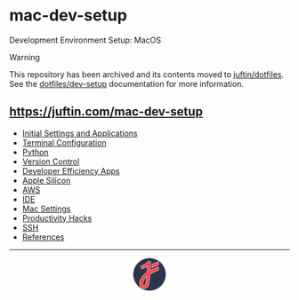 # mac-dev-setup

Development Environment Setup: MacOS

> [!WARNING]
> This repository has been archived and its contents
> moved to [juftin/dotfiles](https://github.com/juftin/dotfiles).
> See the [dotfiles/dev-setup](https://juftin.com/dotfiles/dev-setup)
> documentation for more information.

<!--skip-->

## https://juftin.com/mac-dev-setup

<!--skip-->

-   [Initial Settings and Applications](docs/startup.md)
-   [Terminal Configuration](docs/terminal.md)
-   [Python](docs/python.md)
-   [Version Control](docs/git.md)
-   [Developer Efficiency Apps](docs/apps.md)
-   [Apple Silicon](docs/silicon.md)
-   [AWS](docs/aws.md)
-   [IDE](docs/jetbrains.md)
-   [Mac Settings](docs/mac_settings.md)
-   [Productivity Hacks](docs/productivity.md)
-   [SSH](docs/ssh.md)
-   [References](docs/references.md)

---

<p align="center">
<img src="https://raw.githubusercontent.com/juftin/juftin/main/static/juftin.png" alt="juftin" style="height:60px; width:60px;"/>
</p>
